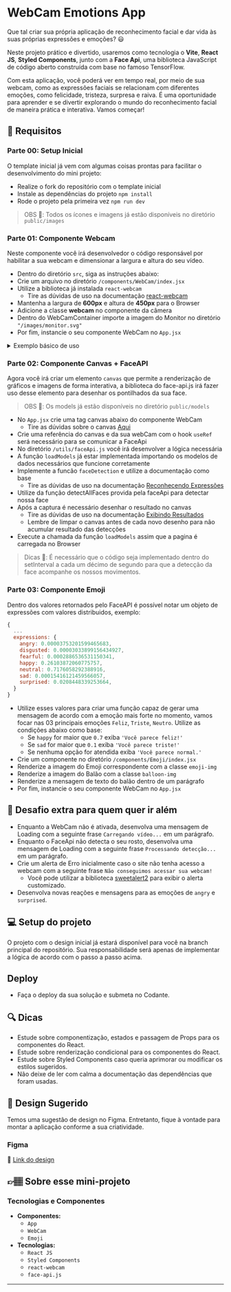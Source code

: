 # WebCam Emotions App

Que tal criar sua própria aplicação de reconhecimento facial e dar vida às suas próprias expressões e emoções? 😃

Neste projeto prático e divertido, usaremos como tecnologia o **Vite**, **React JS**, **Styled Components**, junto com a **Face Api**, uma biblioteca JavaScript de código aberto construída com base no famoso TensorFlow.

Com esta aplicação, você poderá ver em tempo real, por meio de sua webcam, como as expressões faciais se relacionam com diferentes emoções, como felicidade, tristeza, surpresa e raiva. É uma oportunidade para aprender e se divertir explorando o mundo do reconhecimento facial de maneira prática e interativa. Vamos começar!


## 🔨 Requisitos

### Parte 00: Setup Inicial

O template inicial já vem com algumas coisas prontas para facilitar o desenvolvimento do mini projeto:

  - Realize o fork do repositório com o template inicial
  - Instale as dependências do projeto `npm install`
  - Rode o projeto pela primeira vez `npm run dev`

> OBS 👀: Todos os ícones e imagens já estão disponíveis no diretório `public/images`


### Parte 01: Componente Webcam
Neste componente você irá desenvolvedor o código responsável por habilitar a sua webcam e dimensionar a largura e altura do seu vídeo.

  - Dentro do diretório `src`, siga as instruções abaixo:
  - Crie um arquivo no diretório `/components/WebCam/index.jsx`
  - Utilize a biblioteca já instalada `react-webcam`
    - Tire as dúvidas de uso na documentação [react-webcam](https://www.npmjs.com/package/react-webcam)
  - Mantenha a largura de **600px** e altura de **450px** para o Browser
  - Adicione a classe **webcam** no componente da câmera
  - Dentro do WebCamContainer importe a imagem do Monitor no diretório `"/images/monitor.svg"`
  - Por fim, instancie o seu componente WebCam no `App.jsx`

<details>
  <summary>Exemplo básico de uso</summary>

```javascript
<WebCam
  onUserMedia={/*Evento ativado quando o vídeo é carregado com sucesso*/}
  onUserMediaError={/*Evento ativado quando algum erro não carrega o vídeo*/}
  width={600}
  height={450}
  autoPlay
  muted
/>
```

</details>


### Parte 02: Componente Canvas + FaceAPI
Agora você irá criar um elemento `canvas` que permite a renderização de gráficos e imagens  de forma interativa, a biblioteca do face-api.js irá fazer uso desse elemento para desenhar os pontilhados da sua face.

> OBS 👀: Os models já estão disponíveis no diretório `public/models`

  - No `App.jsx` crie uma tag canvas abaixo do componente WebCam
    - Tire as dúvidas sobre o canvas [Aqui](https://www.w3schools.com/html/html5_canvas.asp)
  - Crie uma referência do canvas e da sua webCam com o hook `useRef` será necessário para se comunicar a FaceApi
  - No diretório `/utils/faceApi.js` você irá desenvolver a lógica necessária
  - A função `loadModels` já estar implementada importando os modelos de dados necessários que funcione corretamente
  - Implemente a funcão `faceDetection` e utilize a documentação como base
    - Tire as dúvidas de uso na documentação [Reconhecendo Expressões](https://github.com/justadudewhohacks/face-api.js#recognizing-face-expressions)
  - Utilize da função detectAllFaces provida pela faceApi para detectar nossa face
  - Após a captura é necessário desenhar o resultado no canvas
    - Tire as dúvidas de uso na documentação [Exibindo Resultados](https://github.com/justadudewhohacks/face-api.js#displaying-detection-results)
    - Lembre de limpar o canvas antes de cada novo desenho para não acumular resultado das detecções
  - Execute a chamada da função `loadModels` assim que a pagina é carregada no Browser

> Dicas 👊: É necessário que o código seja implementado dentro do setInterval a cada um décimo de segundo para que a detecção da face acompanhe os nossos movimentos.


### Parte 03: Componente Emoji
Dentro dos valores retornados pelo FaceAPI é possível notar um objeto de expressões com valores distribuidos, exemplo:

```javascript
{
  ...
  expressions: {
    angry: 0.00003753201599465683,
    disgusted: 0.00003033899156434927,
    fearful: 0.0002886536531150341,
    happy: 0.26103872060775757,
    neutral: 0.7176058292388916,
    sad: 0.00015416121459566057,
    surprised: 0.0208448339253664,
  }
}
```

  - Utilize esses valores para criar uma função capaz de gerar uma mensagem de acordo com a emoção mais forte no momento, vamos focar nas 03 principais emoções `Feliz`, `Triste`, `Neutro`. Utilize as condições abaixo como base:
    - Se `happy` for maior que `0.7` exiba `'Você parece feliz!'`
    - Se `sad` for maior que `0.1` exiba `'Você parece triste!'`
    - Se nenhuma opção for atendida exiba `'Você parece normal.'`
  - Crie um componente no diretório `/components/Emoji/index.jsx`
  - Renderize a imagem do Emoji correspondente com a classe `emoji-img`
  - Renderize a imagem do Balão com a classe `balloon-img`
  - Renderize a mensagem de texto do balão dentro de um parágrafo
  - Por fim, instancie o seu componente WebCam no `App.jsx`


## 🔨 Desafio extra para quem quer ir além

  - Enquanto a WebCam não é ativada, desenvolva uma mensagem de Loading com a seguinte frase `Carregando vídeo...` em um parágrafo.
  - Enquanto o FaceApi não detecta o seu rosto, desenvolva uma mensagem de Loading com a seguinte frase `Processando detecção...` em um parágrafo.
  - Crie um alerta de Erro inicialmente caso o site não tenha acesso a webcam com a seguinte frase `Não conseguimos acessar sua webcam!`
    - Você pode utilizar a biblioteca [sweetalert2](https://sweetalert2.github.io/) para exibir o alerta customizado.
  - Desenvolva novas reações e mensagens para as emoções de `angry` e `surprised`.


## 💻 Setup do projeto

O projeto com o design inicial já estará disponível para você na branch principal do repositório. Sua responsabilidade será apenas de implementar a lógica de acordo com o passo a passo acima.


## Deploy

- Faça o deploy da sua solução e submeta no Codante.


## 🔍 Dicas

- Estude sobre componentização, estados e passagem de Props para os componentes do React.
- Estude sobre renderização condicional para os componentes do React.
- Estude sobre Styled Components caso queria aprimorar ou modificar os estilos sugeridos.
- Não deixe de ler com calma a documentação das dependências que foram usadas.


## 🎨 Design Sugerido

Temos uma sugestão de design no Figma. Entretanto, fique à vontade para montar a aplicação conforme a sua criatividade.

### Figma

🔗 [Link do design]()


## 👉🏽 Sobre esse mini-projeto

### Tecnologias e Componentes

- **Componentes:**
  - `App`
  - `WebCam`
  - `Emoji`
- **Tecnologias:**
  - `React JS`
  - `Styled Components`
  - `react-webcam`
  - `face-api.js`


---
